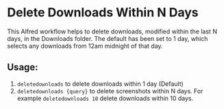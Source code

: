 # Delete Downloads Within N Days

This Alfred workflow helps to delete downloads, modified within the last N days, in the Downloads folder. The default has been set to 1 day, which selects any downloads from 12am midnight of that day.

## Usage:
1. `deletedownloads` to delete downloads within 1 day (Default)
2. `deletedownloads {query}` to delete screenshots within N days. For example `deletedownloads 10` delete downloads within 10 days.